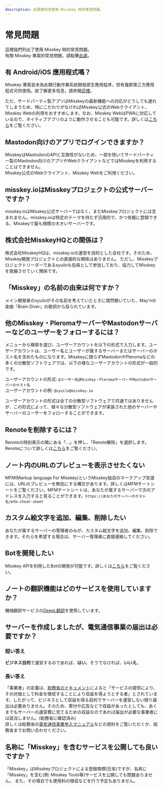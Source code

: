 ```yaml
---
description: 此頁面包含使用 Misskey 時的常見問題。
---
```


# 常見問題

這裡我們列出了使用 Misskey 時的常見問題。<br>
有關 Misskey 專案的常見問題，請點擊[此處](../../about-misskey#よくある質問)。

## 有 Android/iOS 應用程式嗎？

Misskey 專案並未為此類行動作業系統開發原生應用程序，但有幾款第三方應用程式可供使用。欲了解更多信息，請參閱[這裡](./apps)。<br>

ただ、サードパーティ製アプリはMisskeyの最新機能への対応がどうしても遅れてしまうため、特にこだわりがなければMisskey公式のWebクライアント、Misskey Webの利用をおすすめします。なお、Misskey WebはPWAに対応しているので、ネイティブアプリのように動作させることも可能です。詳しくは[こちら](todo)をご覧ください。

## Mastodon向けのアプリでログインできますか？

MisskeyはMastodonのAPIと互換性がないため、一部を除いてサードパーティー製のMastodon向けのアプリやWebクライアントなどではMisskeyを利用することはできません。<br>
Misskey公式のWebクライアント、Misskey Webをご利用ください。

## misskey.ioはMisskeyプロジェクトの公式サーバーですか？

misskey.ioはMisskey公式サーバーではなく、またMisskeyプロジェクトには含まれません。misskey.ioは特定のテーマを持たず汎用的で、かつ気軽に登録できる、Misskeyで最も規模の大きいサーバーです。

## 株式会社MisskeyHQとの関係は？

株式会社MisskeyHQは、misskey.ioの運営を目的とした会社です。そのため、Misskey開発プロジェクトとの直接的な関係はありません。
ただし、Misskeyプロジェクトリーダーであるsyuiloも役員として参加しており、協力してMisskeyを発展させていく関係です。

## 「Misskey」の名前の由来は何ですか？

メイン開発者のsyuiloがその名前を考えていたときに偶然聴いていた、May'nの楽曲『Brain Diver』の歌詞から採られています。

## 他のMisskey・PleromaサーバーやMastodonサーバーなどのユーザーをフォローするには？

メニューから検索を選び、ユーザーアカウントを以下の形式で入力します。ユーザーアカウントは、ユーザー名とユーザーが属するサーバーまたはサーバーのホスト名を含めたものになります。Misskeyに限らずMastodonやPleromaなどの多くの分散型ソフトウェアでは、以下の様なユーザーアカウントの形式が一般的です。<br>

ユーザーアカウントの形式: `@ユーザー名@Misskey・PleromaサーバーやMastodonサーバーのホスト名`<br>
ユーザーアカウントの例: `@syuilo@misskey.io`<br>

ユーザーアカウントの形式は全ての分散型ソフトウェアで共通ではありませんが、この形式によって、様々な分散型ソフトウェアが実装された他のサーバーやサーバーのユーザーをフォローすることができます。

## Renoteを削除するには？

Renoteの時刻表示の隣にある「...」を押し、「Renote解除」を選択します。<br>
Renoteについて詳しくは[こちら](../features/note/#renote)をご覧ください。

## ノート内のURLのプレビューを表示させたくない

MFM(Markup language For Misskey)というMisskey独自のマークアップ言語には、URLのプレビューを無効にする構文があります。詳しくはMFMチートシートをご覧ください。MFMチートシートは、あなたが属するサーバーで次のアドレスを入力すると見ることができます。`https://あなたのサーバーのホスト名/mfm-cheat-sheet`

## カスタム絵文字を追加、編集、削除したい

あなたが属するサーバーの管理者のみが、カスタム絵文字を追加、編集、削除できます。それらを希望する場合は、サーバー管理者に直接連絡してください。

## Botを開発したい

Misskey APIを利用したBotの開発が可能です。詳しくは[こちら](../../for-developers/api/)をご覧ください。

## ノートの翻訳機能はどのサービスを使用していますか？

機械翻訳サービスの[DeepL翻訳](https://www.deepl.com/)を使用しています。

## サーバーを作成しましたが、電気通信事業の届出は必要ですか？

### 短い答え

**ビジネス目的**で運営するのであれば、**はい**。そうでなければ、**いいえ**。

### 長い答え

「事業者」の定義は、[総務省のドキュメント](https://www.soumu.go.jp/main_content/000477428.pdf)によると「サービスの提供により、その対価として料⾦を徴収することにより収益を得ようとする者」とされています。したがって、ビジネスとして収益を得る目的でサーバーを運営しない限り届出は必要ありません。そのため、寄付や広告などで収益があったとしても、あくまでもサーバーの運営費に充てるための収益なのであれば届出が必要な事業者には該当しません。(総務省に確認済み)<br>
詳しくは総務省の[電気通信事業参入マニュアル](https://www.soumu.go.jp/main_content/000477428.pdf)などの資料をご覧いただくか、総務省までお問い合わせください。

## 名称に「Misskey」を含むサービスを公開しても良いですか？

「Misskey」はMisskeyプロジェクトによる登録商標(日本)ですが、名称に「Misskey」を含む(例: Misskey Tools等)サービスを公開しても問題ありません。
また、その場合でも使用料の徴収などを行う予定もありません。
